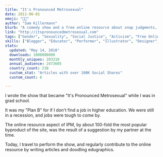 ```yaml
---
title: "It's Pronounced Metrosexual"
date: 2011-06-01
emoji: "💁🏻‍"
author: "Sam Killermann"
blurb: "A comedy show and a free online resource about snap judgments, identity, and oppression."
link: "http://itspronouncedmetrosexual.com"
tags: ["Gender", "Sexuality", "Social Justice", "Activism", "Free Online Resource", "Comedy Show"]
skills: ["Blogger", "Educator", "Performer", "Illustrator", "Designer", "Website Developer", "Public Thinker"]
stats:
  updated: "May 14, 2018"
  downloads: 1000000000
  monthly_uniques: 203310
  annual_audience: 2473605
  country_count: 238
  custom_stat: "Articles with over 100K Social Shares"
  custom_count: 6

---
```

I wrote the show that became "It's Pronounced Metrosexual" while I was in grad school.

It was my "Plan B" for if I don't find a job in higher education. We were still in a recession, and jobs were tough to come by.

The online resource aspect of IPM, by about 100-fold the most popular byproduct of the site, was the result of a suggestion by my partner at the time.

Today, I travel to perform the show, and regularly contribute to the online resource by writing articles and doodling edugraphics.
